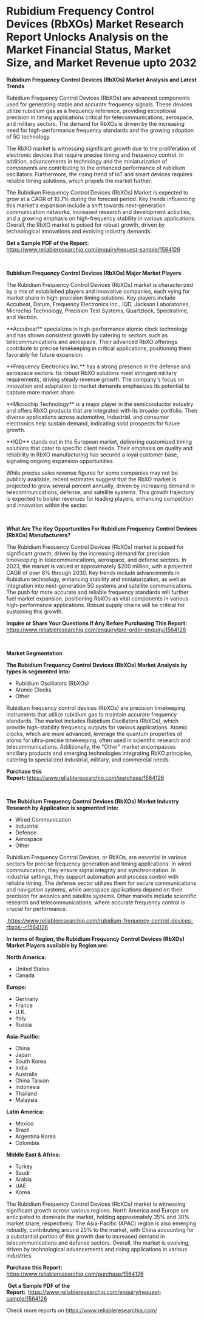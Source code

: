 <p><h1>Rubidium Frequency Control Devices (RbXOs) Market Research Report Unlocks Analysis on the Market Financial Status, Market Size, and Market Revenue upto 2032</h1></p><p><strong>Rubidium Frequency Control Devices (RbXOs) Market Analysis and Latest Trends</strong></p>
<p><p>Rubidium Frequency Control Devices (RbXOs) are advanced components used for generating stable and accurate frequency signals. These devices utilize rubidium gas as a frequency reference, providing exceptional precision in timing applications critical for telecommunications, aerospace, and military sectors. The demand for RbXOs is driven by the increasing need for high-performance frequency standards and the growing adoption of 5G technology. </p><p>The RbXO market is witnessing significant growth due to the proliferation of electronic devices that require precise timing and frequency control. In addition, advancements in technology and the miniaturization of components are contributing to the enhanced performance of rubidium oscillators. Furthermore, the rising trend of IoT and smart devices requires reliable timing solutions, which propels the market further.</p><p>The Rubidium Frequency Control Devices (RbXOs) Market is expected to grow at a CAGR of 10.7% during the forecast period. Key trends influencing this market's expansion include a shift towards next-generation communication networks, increased research and development activities, and a growing emphasis on high-frequency stability in various applications. Overall, the RbXO market is poised for robust growth, driven by technological innovations and evolving industry demands.</p></p>
<p><strong>Get a Sample PDF of the Report:&nbsp;</strong> <a href="https://www.reliableresearchiq.com/enquiry/request-sample/1564126?utm_campaign=2843&utm_medium=2&utm_source=Github&utm_content=ia&utm_term=11042025&utm_id=rubidium-frequency-control-devices-rbxos">https://www.reliableresearchiq.com/enquiry/request-sample/1564126</a></p>
<p>&nbsp;</p>
<p><strong>Rubidium Frequency Control Devices (RbXOs) Major Market Players</strong></p>
<p><p>The Rubidium Frequency Control Devices (RbXOs) market is characterized by a mix of established players and innovative companies, each vying for market share in high-precision timing solutions. Key players include Accubeat, Datum, Frequency Electronics Inc., IQD, Jackson Laboratories, Microchip Technology, Precision Test Systems, Quartzlock, Spectratime, and Vectron.</p><p>**Accubeat** specializes in high-performance atomic clock technology and has shown consistent growth by catering to sectors such as telecommunications and aerospace. Their advanced RbXO offerings contribute to precise timekeeping in critical applications, positioning them favorably for future expansion.</p><p>**Frequency Electronics Inc.** has a strong presence in the defense and aerospace sectors. Its robust RbXO solutions meet stringent military requirements, driving steady revenue growth. The company's focus on innovation and adaptation to market demands emphasizes its potential to capture more market share.</p><p>**Microchip Technology** is a major player in the semiconductor industry and offers RbXO products that are integrated with its broader portfolio. Their diverse applications across automotive, industrial, and consumer electronics help sustain demand, indicating solid prospects for future growth.</p><p>**IQD** stands out in the European market, delivering customized timing solutions that cater to specific client needs. Their emphasis on quality and reliability in RbXO manufacturing has secured a loyal customer base, signaling ongoing expansion opportunities.</p><p>While precise sales revenue figures for some companies may not be publicly available, recent estimates suggest that the RbXO market is projected to grow several percent annually, driven by increasing demand in telecommunications, defense, and satellite systems. This growth trajectory is expected to bolster revenues for leading players, enhancing competition and innovation within the sector.</p></p>
<p>&nbsp;</p>
<p><strong>What Are The Key Opportunities For Rubidium Frequency Control Devices (RbXOs) Manufacturers?</strong></p>
<p><p>The Rubidium Frequency Control Devices (RbXOs) market is poised for significant growth, driven by the increasing demand for precision timekeeping in telecommunications, aerospace, and defense sectors. In 2023, the market is valued at approximately $200 million, with a projected CAGR of over 8% through 2030. Key trends include advancements in Rubidium technology, enhancing stability and miniaturization, as well as integration into next-generation 5G systems and satellite communications. The push for more accurate and reliable frequency standards will further fuel market expansion, positioning RbXOs as vital components in various high-performance applications. Robust supply chains will be critical for sustaining this growth.</p></p>
<p><strong>Inquire or Share Your Questions If Any Before Purchasing This Report:</strong> <a href="https://www.reliableresearchiq.com/enquiry/pre-order-enquiry/1564126?utm_campaign=2843&utm_medium=2&utm_source=Github&utm_content=ia&utm_term=11042025&utm_id=rubidium-frequency-control-devices-rbxos">https://www.reliableresearchiq.com/enquiry/pre-order-enquiry/1564126</a></p>
<p>&nbsp;</p>
<p><strong>Market Segmentation</strong></p>
<p><strong>The Rubidium Frequency Control Devices (RbXOs) Market Analysis by types is segmented into:</strong></p>
<p><ul><li>Rubidium Oscillators (RbXOs)</li><li>Atomic Clocks</li><li>Other</li></ul></p>
<p><p>Rubidium frequency control devices (RbXOs) are precision timekeeping instruments that utilize rubidium gas to maintain accurate frequency standards. The market includes Rubidium Oscillators (RbXOs), which provide high-stability frequency outputs for various applications. Atomic clocks, which are more advanced, leverage the quantum properties of atoms for ultra-precise timekeeping, often used in scientific research and telecommunications. Additionally, the "Other" market encompasses ancillary products and emerging technologies integrating RbXO principles, catering to specialized industrial, military, and commercial needs.</p></p>
<p><strong>Purchase this Report:&nbsp;</strong><a href="https://www.reliableresearchiq.com/purchase/1564126?utm_campaign=2843&utm_medium=2&utm_source=Github&utm_content=ia&utm_term=11042025&utm_id=rubidium-frequency-control-devices-rbxos">https://www.reliableresearchiq.com/purchase/1564126</a></p>
<p>&nbsp;</p>
<p><strong>The Rubidium Frequency Control Devices (RbXOs) Market Industry Research by Application is segmented into:</strong></p>
<p><ul><li>Wired Communication</li><li>Industrial</li><li>Defence</li><li>Aerospace</li><li>Other</li></ul></p>
<p><p>Rubidium Frequency Control Devices, or RbXOs, are essential in various sectors for precise frequency generation and timing applications. In wired communication, they ensure signal integrity and synchronization. In industrial settings, they support automation and process control with reliable timing. The defense sector utilizes them for secure communications and navigation systems, while aerospace applications depend on their precision for avionics and satellite systems. Other markets include scientific research and telecommunications, where accurate frequency control is crucial for performance.</p></p>
<p><a href="https://www.reliableresearchiq.com/rubidium-frequency-control-devices-rbxos--r1564126?utm_campaign=2843&utm_medium=2&utm_source=Github&utm_content=ia&utm_term=11042025&utm_id=rubidium-frequency-control-devices-rbxos">&nbsp;https://www.reliableresearchiq.com/rubidium-frequency-control-devices-rbxos--r1564126</a></p>
<p><strong>In terms of Region, the Rubidium Frequency Control Devices (RbXOs) Market Players available by Region are:</strong></p>
<p>
    <p> <strong> North America: </strong>
        <ul>
            <li>United States</li>
            <li>Canada</li>
        </ul>
        </p> 
    <p> <strong> Europe: </strong>
        <ul>
            <li>Germany</li>
            <li>France</li>
            <li>U.K.</li>
            <li>Italy</li>
            <li>Russia</li>
        </ul>
        </p> 
    <p> <strong> Asia-Pacific: </strong>
        <ul>
            <li>China</li>
            <li>Japan</li>
            <li>South Korea</li>
            <li>India</li>
            <li>Australia</li>
            <li>China Taiwan</li>
            <li>Indonesia</li>
            <li>Thailand</li>
            <li>Malaysia</li>
        </ul>
        </p> 
    <p> <strong> Latin America: </strong>
        <ul>
            <li>Mexico</li>
            <li>Brazil</li>
            <li>Argentina Korea</li>
            <li>Colombia</li>
        </ul>
        </p> 
    <p> <strong> Middle East & Africa: </strong>
        <ul>
            <li>Turkey</li>
            <li>Saudi</li>
            <li>Arabia</li>
            <li>UAE</li>
            <li>Korea</li>
        </ul>
    </p>
    </p>
<p><p>The Rubidium Frequency Control Devices (RbXOs) market is witnessing significant growth across various regions. North America and Europe are anticipated to dominate the market, holding approximately 35% and 30% market share, respectively. The Asia-Pacific (APAC) region is also emerging robustly, contributing around 25% to the market, with China accounting for a substantial portion of this growth due to increased demand in telecommunications and defense sectors. Overall, the market is evolving, driven by technological advancements and rising applications in various industries.</p></p>
<p><strong>Purchase this Report: </strong><a href="https://www.reliableresearchiq.com/purchase/1564126?utm_campaign=2843&utm_medium=2&utm_source=Github&utm_content=ia&utm_term=11042025&utm_id=rubidium-frequency-control-devices-rbxos">https://www.reliableresearchiq.com/purchase/1564126</a></p>
<p>&nbsp;<strong>Get a Sample PDF of the Report:&nbsp;&nbsp;</strong><a href="https://www.reliableresearchiq.com/enquiry/request-sample/1564126?utm_campaign=2843&utm_medium=2&utm_source=Github&utm_content=ia&utm_term=11042025&utm_id=rubidium-frequency-control-devices-rbxos">https://www.reliableresearchiq.com/enquiry/request-sample/1564126</a></p>
<p><strong></strong></p>
<p>Check more reports on <a href="https://www.reliableresearchiq.com/?utm_campaign=2843&utm_medium=2&utm_source=Github&utm_content=ia&utm_term=11042025&utm_id=rubidium-frequency-control-devices-rbxos">https://www.reliableresearchiq.com/</a></p>